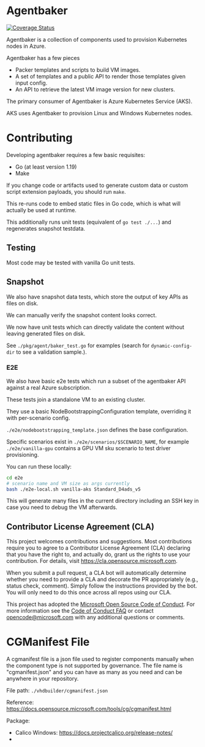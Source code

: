# Agentbaker

[![Coverage Status](https://coveralls.io/repos/github/Azure/AgentBaker/badge.svg?branch=mikolaj/add-coveralls)](https://coveralls.io/github/Azure/AgentBaker?branch=mikolaj/add-coveralls)

Agentbaker is a collection of components used to provision Kubernetes nodes in Azure.

Agentbaker has a few pieces
- Packer templates and scripts to build VM images.
- A set of templates and a public API to render those templates given input config.
- An API to retrieve the latest VM image version for new clusters.

The primary consumer of Agentbaker is Azure Kubernetes Service (AKS).

AKS uses Agentbaker to provision Linux and Windows Kubernetes nodes.

# Contributing

Developing agentbaker requires a few basic requisites:
- Go (at least version 1.19)
- Make

If you change code or artifacts used to generate custom data or custom script extension payloads, you should run `make`.

This re-runs code to embed static files in Go code, which is what will actually be used at runtime.

This additionally runs unit tests (equivalent of `go test ./...`) and regenerates snapshot testdata.

## Testing

Most code may be tested with vanilla Go unit tests.

## Snapshot

We also have snapshot data tests, which store the output of key APIs as files on disk.

We can manually verify the snapshot content looks correct.

We now have unit tests which can directly validate the content without leaving generated files on disk. 

See `./pkg/agent/baker_test.go` for examples (search for `dynamic-config-dir` to see a validation sample.).

### E2E

We also have basic e2e tests which run a subset of the agentbaker API against a real Azure subscription.

These tests join a standalone VM to an existing cluster. 

They use a basic NodeBootstrappingConfiguration template, overriding it with per-scenario config.

`./e2e/nodebootstrapping_template.json` defines the base configuration.

Specific scenarios exist in `./e2e/scenarios/$SCENARIO_NAME`, for example `./e2e/vanilla-gpu` contains a GPU VM sku scenario to test driver provisioning.

You can run these locally:

```bash
cd e2e
# scenario name and VM size as args currently
bash ./e2e-local.sh vanilla-aks Standard_D4ads_v5
```

This will generate many files in the current directory including an SSH key in case you need to debug the VM afterwards.

## Contributor License Agreement (CLA)

This project welcomes contributions and suggestions.  Most contributions require you to agree to a
Contributor License Agreement (CLA) declaring that you have the right to, and actually do, grant us
the rights to use your contribution. For details, visit https://cla.opensource.microsoft.com.

When you submit a pull request, a CLA bot will automatically determine whether you need to provide
a CLA and decorate the PR appropriately (e.g., status check, comment). Simply follow the instructions
provided by the bot. You will only need to do this once across all repos using our CLA.

This project has adopted the [Microsoft Open Source Code of Conduct](https://opensource.microsoft.com/codeofconduct/).
For more information see the [Code of Conduct FAQ](https://opensource.microsoft.com/codeofconduct/faq/) or
contact [opencode@microsoft.com](mailto:opencode@microsoft.com) with any additional questions or comments.

# CGManifest File
A cgmanifest file is a json file used to register components manually when the component type is not supported by governance. The file name is "cgmanifest.json" and you can have as many as you need and can be anywhere in your repository.

File path: `./vhdbuilder/cgmanifest.json`

Reference: https://docs.opensource.microsoft.com/tools/cg/cgmanifest.html

Package:
- Calico Windows: https://docs.projectcalico.org/release-notes/
- 